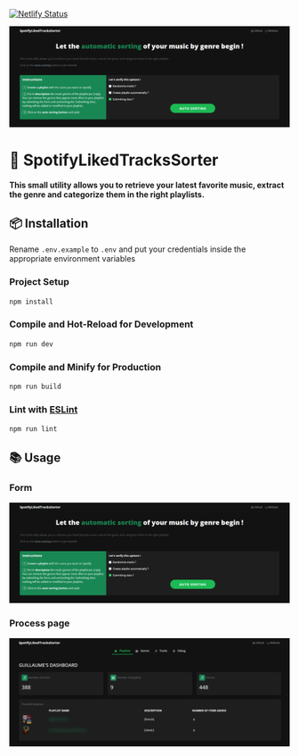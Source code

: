 [![Netlify Status](https://api.netlify.com/api/v1/badges/7963e4b5-269a-481e-a901-537704e8f050/deploy-status)](https://app.netlify.com/sites/auto-sorting-spotify-liked-songs/deploys)

![Home page](https://raw.githubusercontent.com/gcazin/auto-sort-spotify-liked-songs/main/public/images/home.png)

# 🎵 SpotifyLikedTracksSorter

**This small utility allows you to retrieve your latest favorite music, extract the genre and categorize them in the right playlists.**

## 📦 Installation

Rename `.env.example` to `.env` and put your credentials inside the appropriate environment variables

### Project Setup

```sh
npm install
```

### Compile and Hot-Reload for Development

```sh
npm run dev
```

### Compile and Minify for Production

```sh
npm run build
```

### Lint with [ESLint](https://eslint.org/)

```sh
npm run lint
```

## 📚 Usage

### Form

![Form](https://raw.githubusercontent.com/gcazin/auto-sort-spotify-liked-songs/main/public/images/home.png)

### Process page

![Process page](https://raw.githubusercontent.com/gcazin/auto-sort-spotify-liked-songs/main/public/images/process.png)
